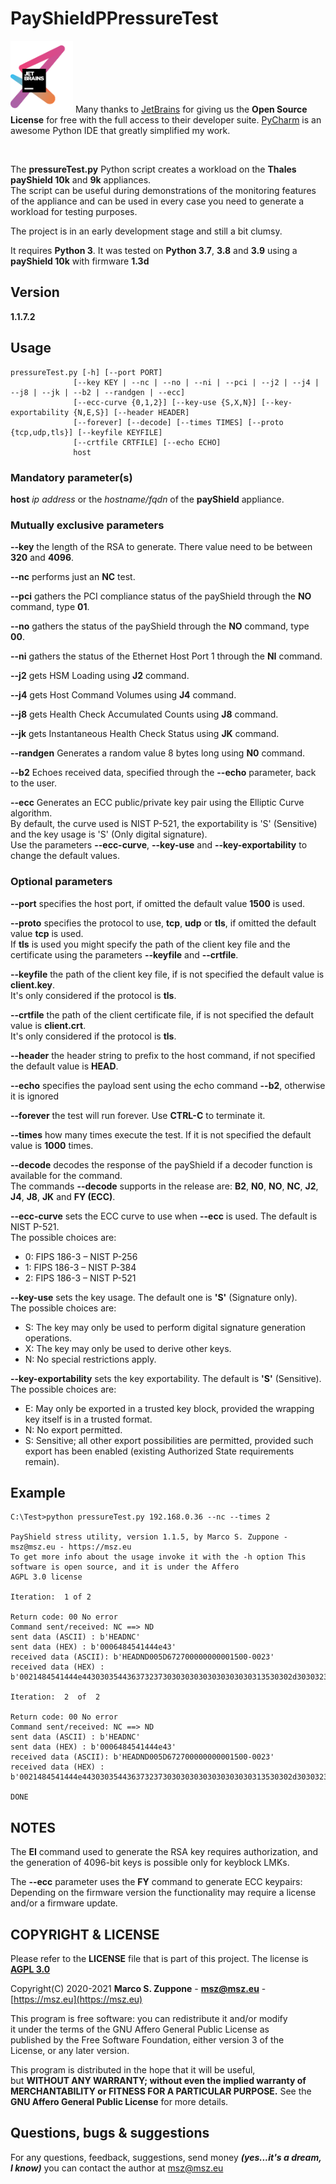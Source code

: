 # PayShieldPPressureTest

<a href="https://www.jetbrains.com/?from=PayshieldPPressureTest"><img src=images/jetbrains-variant-3.png width=100></a>
Many thanks to <a href="https://www.jetbrains.com/?from=PayshieldPPressureTest">JetBrains</a> for giving us the <b>Open
Source License</b> for free with the full access to their developer suite.
<a href="https://www.jetbrains.com/pycharm/?from=PayshieldPPressureTesPyCharm">PyCharm</a> is an awesome Python IDE that
greatly simplified my work.

&nbsp;

The **pressureTest.py** Python script creates a workload on the **Thales payShield 10k** and **9k** appliances.  
The script can be useful during demonstrations of the monitoring features of the appliance and can be used in every case
you need to generate a workload for testing purposes.

The project is in an early development stage and still a bit clumsy.

It requires **Python 3**. It was tested on **Python 3.7**, **3.8** and **3.9** using a **payShield 10k** with firmware **1.3d**

## Version

**1.1.7.2**

## Usage

    pressureTest.py [-h] [--port PORT]
                  [--key KEY | --nc | --no | --ni | --pci | --j2 | --j4 | --j8 | --jk | --b2 | --randgen | --ecc]
                  [--ecc-curve {0,1,2}] [--key-use {S,X,N}] [--key-exportability {N,E,S}] [--header HEADER]
                  [--forever] [--decode] [--times TIMES] [--proto {tcp,udp,tls}] [--keyfile KEYFILE] 
                  [--crtfile CRTFILE] [--echo ECHO]
                  host

### Mandatory parameter(s)

**host** *ip address* or the *hostname/fqdn* of the **payShield** appliance.

### Mutually exclusive parameters

**--key** the length of the RSA to generate. There value need to be between **320** and **4096**.

**--nc** performs just an **NC** test. 

**--pci** gathers the PCI compliance status of the payShield through the **NO** command, type **01**. 

**--no** gathers the status of the payShield through the **NO** command, type **00**. 

**--ni** gathers the status of the Ethernet Host Port 1 through the **NI** command. 

**--j2** gets HSM Loading using **J2** command. 

**--j4** gets Host Command Volumes using **J4** command. 

**--j8** gets Health Check Accumulated Counts using **J8** command. 

**--jk** gets Instantaneous Health Check Status using **JK** command. 

**--randgen** Generates a random value 8 bytes long using **N0** command.

**--b2** Echoes received data, specified through the **--echo** parameter, back to the user.

**--ecc** Generates an ECC public/private key pair using the Elliptic Curve algorithm.  
By default, the curve used is NIST P-521, the exportability is 'S' (Sensitive)
and the key usage is 'S' (Only digital signature).  
Use the parameters **--ecc-curve**, **--key-use** and **--key-exportability** to change the default values. 

### Optional parameters

**--port** specifies the host port, if omitted the default value **1500** is used.

**--proto** specifies the protocol to use, **tcp**, **udp** or **tls**, if omitted the default value **tcp**
is used.  
If **tls** is used you might specify the path of the client key file and the certificate using the parameters **--keyfile** and **--crtfile**.

**--keyfile** the path of the client key file, if is not specified the default value is **client.key**.  
It's only considered if the protocol is **tls**.

**--crtfile** the path of the client certificate file, if is not specified the default value is **client.crt**.  
It's only considered if the protocol is **tls**.

**--header** the header string to prefix to the host command, if not specified the default value is **HEAD**.

**--echo** specifies the payload sent using the echo command **--b2**, otherwise it is ignored

**--forever** the test will run forever. Use **CTRL-C** to terminate it.

**--times** how many times execute the test. If it is not specified the default value is **1000** times.

**--decode** decodes the response of the payShield if a decoder function is available for the command.  
The commands **--decode** supports in the release are: **B2**, **N0**, **NO**, **NC**, **J2**, **J4**, **J8**, **JK** and **FY (ECC)**.

**--ecc-curve** sets the ECC curve to use when **--ecc** is used. The default is NIST P-521.  
The possible choices are:
 - 0: FIPS 186-3 – NIST P-256
 - 1: FIPS 186-3 – NIST P-384
 - 2: FIPS 186-3 – NIST P-521

**--key-use** sets the key usage. The default one is **'S'** (Signature only).   
The possible choices are:
 - S: The key may only be used to perform digital signature generation operations. 
 - X: The key may only be used to derive other keys. 
 - N: No special restrictions apply.

**--key-exportability** sets the key exportability. The default is **'S'** (Sensitive).  
The possible choices are:
 - E: May only be exported in a trusted key block, provided the wrapping key itself is in a trusted format.
 - N: No export permitted.
 - S: Sensitive; all other export possibilities are permitted, provided such export has been enabled (existing Authorized State requirements remain).
 
## Example

    C:\Test>python pressureTest.py 192.168.0.36 --nc --times 2

    PayShield stress utility, version 1.1.5, by Marco S. Zuppone - msz@msz.eu - https://msz.eu
    To get more info about the usage invoke it with the -h option This software is open source, and it is under the Affero
    AGPL 3.0 license

    Iteration:  1 of 2

    Return code: 00 No error
    Command sent/received: NC ==> ND
    sent data (ASCII) : b'HEADNC'
    sent data (HEX) : b'0006484541444e43'
    received data (ASCII): b'HEADND005D672700000000001500-0023'
    received data (HEX) : b'0021484541444e44303035443637323730303030303030303030313530302d30303233'
    
    Iteration:  2  of  2
    
    Return code: 00 No error
    Command sent/received: NC ==> ND
    sent data (ASCII) : b'HEADNC'
    sent data (HEX) : b'0006484541444e43'
    received data (ASCII): b'HEADND005D672700000000001500-0023'
    received data (HEX) : b'0021484541444e44303035443637323730303030303030303030313530302d30303233'
    
    DONE

## NOTES

The **EI** command used to generate the RSA key requires authorization, and the generation of 4096-bit keys is possible only for keyblock LMKs.

The **--ecc** parameter uses the **FY** command to generate ECC keypairs: 
Depending on the firmware version the functionality may require a license and/or a firmware update.

## COPYRIGHT & LICENSE
  Please refer to the **LICENSE** file that is part of this project.
  The license is **[AGPL 3.0](https://www.gnu.org/licenses/agpl-3.0.en.html)**
  
  Copyright(C) 2020-2021  **Marco S. Zuppone** - **msz@msz.eu** - [https://msz.eu](https://msz.eu)

This program is free software: you can redistribute it and/or modify  
it under the terms of the GNU Affero General Public License as  
published by the Free Software Foundation, either version 3 of the  
License, or any later version.

This program is distributed in the hope that it will be useful,  
but **WITHOUT ANY WARRANTY; without even the implied warranty of  
MERCHANTABILITY or FITNESS FOR A PARTICULAR PURPOSE.** See the  
**GNU Affero General Public License** for more details.

## Questions, bugs & suggestions
For any questions, feedback, suggestions, send money ***(yes...it's a dream, I know)*** you can contact the author at [msz@msz.eu](mailto:msz@msz.eu)
